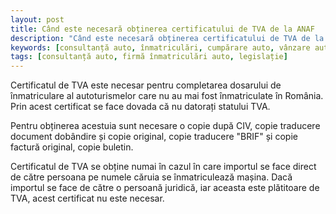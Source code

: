 ```yaml
---
layout: post
title: Când este necesară obținerea certificatului de TVA de la ANAF
description: "Când este necesară obținerea certificatului de TVA de la ANAF?"
keywords: [consultanță auto, înmatriculări, cumpărare auto, vânzare auto, servicii conexe auto, firmă înmatriculări auto, legislație]
tags: [consultanță auto, firmă înmatriculări auto, legislație]
---
```



Certificatul de TVA este necesar pentru completarea dosarului de înmatriculare al autoturismelor care nu au mai fost înmatriculate în România. Prin acest certificat se face dovada că nu datorați statului TVA. 

Pentru obținerea acestuia sunt necesare o copie după CIV, copie traducere document dobândire și copie original, copie traducere "BRIF" și copie factură original, copie buletin.

Certificatul de TVA se obține numai în cazul în care importul se face direct de către persoana pe numele căruia se înmatriculează mașina. Dacă importul se face de către o persoană juridică, iar aceasta este plătitoare de TVA, acest certificat nu este necesar.
